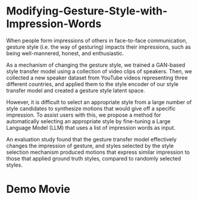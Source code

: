 # Modifying-Gesture-Style-with-Impression-Words

When people form impressions of others in face-to-face communication, gesture style (i.e. the way of gesturing) impacts their impressions, such as being well-mannered, honest, and enthusiastic. 

As a mechanism of changing the gesture style, we trained a GAN-based style transfer model using a collection of video clips of speakers. Then, we collected a new speaker dataset from YouTube videos representing three different countries, and applied them to the style encoder of our style transfer model and created a gesture style latent space. 

However, it is difficult to select an appropriate style from a large number of style candidates to synthesize motions that would give off a specific impression.  To assist users with this, we propose a method for automatically selecting an appropriate style by fine-tuning a Large Language Model (LLM) that uses a list of impression words as input.

An evaluation study found that the gesture transfer model effectively changes the impression of gesture, and styles selected by the style selection mechanism produced motions that express similar impression to those that applied ground truth styles, compared to randomly selected styles.

# Demo Movie


